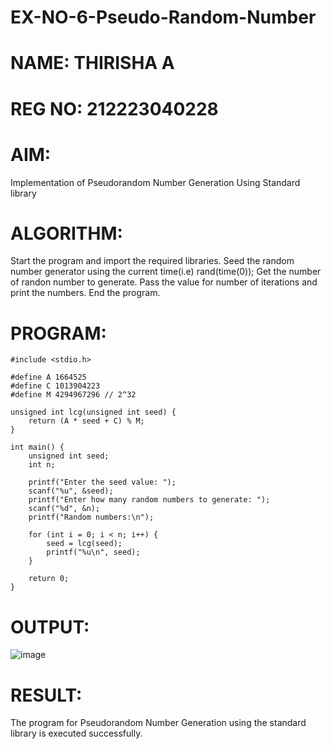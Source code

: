 # EX-NO-6-Pseudo-Random-Number
# NAME: THIRISHA A

# REG NO: 212223040228
# AIM: 
Implementation of Pseudorandom Number Generation Using Standard library

# ALGORITHM:
Start the program and import the required libraries.
Seed the random number generator using the current time(i.e) rand(time(0));
Get the number of randon number to generate.
Pass the value for number of iterations and print the numbers.
End the program.

# PROGRAM:
```
#include <stdio.h>

#define A 1664525
#define C 1013904223
#define M 4294967296 // 2^32

unsigned int lcg(unsigned int seed) {
    return (A * seed + C) % M;
}

int main() {
    unsigned int seed;
    int n;

    printf("Enter the seed value: ");
    scanf("%u", &seed);
    printf("Enter how many random numbers to generate: ");
    scanf("%d", &n);
    printf("Random numbers:\n");

    for (int i = 0; i < n; i++) {
        seed = lcg(seed);
        printf("%u\n", seed);
    }

    return 0;
}
```

# OUTPUT:

![image](https://github.com/user-attachments/assets/38b2f7f5-3524-4051-ac87-50f21e6aef20)


# RESULT:

The program for Pseudorandom Number Generation using the standard library is executed successfully.
